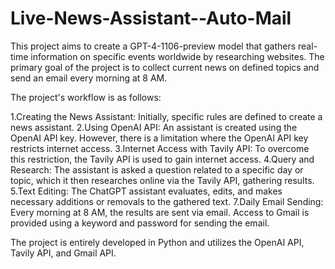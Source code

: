 # Live-News-Assistant--Auto-Mail
This project aims to create a GPT-4-1106-preview model that gathers real-time information on specific events worldwide by researching websites. The primary goal of the project is to collect current news on defined topics and send an email every morning at 8 AM.


The project's workflow is as follows:

1.Creating the News Assistant: Initially, specific rules are defined to create a news assistant.
2.Using OpenAI API: An assistant is created using the OpenAI API key. However, there is a limitation where the OpenAI API key restricts internet access.
3.Internet Access with Tavily API: To overcome this restriction, the Tavily API is used to gain internet access.
4.Query and Research: The assistant is asked a question related to a specific day or topic, which it then researches online via the Tavily API, gathering results.
5.Text Editing: The ChatGPT assistant evaluates, edits, and makes necessary additions or removals to the gathered text.
7.Daily Email Sending: Every morning at 8 AM, the results are sent via email. Access to Gmail is provided using a keyword and password for sending the email.

The project is entirely developed in Python and utilizes the OpenAI API, Tavily API, and Gmail API.
